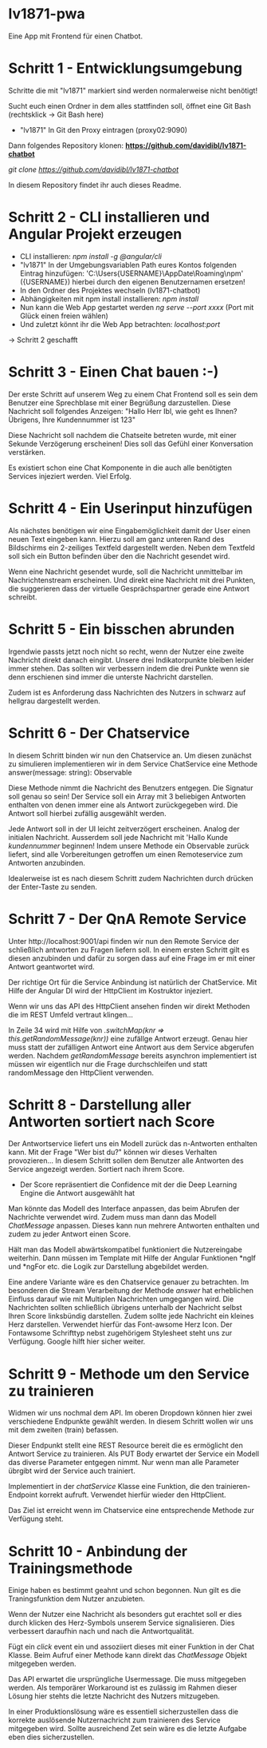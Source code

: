 # lv1871-pwa
Eine App mit Frontend für einen Chatbot.


# Schritt 1 - Entwicklungsumgebung

Schritte die mit "lv1871" markiert sind werden normalerweise nicht benötigt!

Sucht euch einen Ordner in dem alles stattfinden soll, öffnet eine Git Bash (rechtsklick -> Git Bash here)

- "lv1871" In Git den Proxy eintragen (proxy02:9090)

Dann folgendes Repository klonen:
**https://github.com/davidibl/lv1871-chatbot**

*git clone https://github.com/davidibl/lv1871-chatbot*

In diesem Repository findet ihr auch dieses Readme.

# Schritt 2 - CLI installieren und Angular Projekt erzeugen

- CLI installieren: *npm install -g @angular/cli*
- "lv1871" In der Umgebungsvariablen Path eures Kontos folgenden Eintrag hinzufügen: 'C:\Users\{USERNAME}\AppDate\Roaming\npm' ({USERNAME}) hierbei durch den eigenen Benutzernamen ersetzen!
- In den Ordner des Projektes wechseln (lv1871-chatbot)
- Abhängigkeiten mit npm install installieren: *npm install*
- Nun kann die Web App gestartet werden *ng serve --port xxxx* (Port mit Glück einen freien wählen)
- Und zuletzt könnt ihr die Web App betrachten: *localhost:port*

-> Schritt 2 geschafft

# Schritt 3 - Einen Chat bauen :-)

Der erste Schritt auf unserem Weg zu einem Chat Frontend soll es sein dem Benutzer eine Sprechblase mit einer Begrüßung
darzustellen.
Diese Nachricht soll folgendes Anzeigen:
"Hallo Herr Ibl, wie geht es Ihnen? Übrigens, Ihre Kundennummer ist 123"

Diese Nachricht soll nachdem die Chatseite betreten wurde, mit einer Sekunde Verzögerung erscheinen! Dies soll
das Gefühl einer Konversation verstärken.

Es existiert schon eine Chat Komponente in die auch alle benötigten Services injeziert werden.
Viel Erfolg.


# Schritt 4 - Ein Userinput hinzufügen

Als nächstes benötigen wir eine Eingabemöglichkeit damit der User einen neuen Text eingeben kann.
Hierzu soll am ganz unteren Rand des Bildschirms ein 2-zeiliges Textfeld dargestellt werden.
Neben dem Textfeld soll sich ein Button befinden über den die Nachricht gesendet wird.

Wenn eine Nachricht gesendet wurde, soll die Nachricht unmittelbar im Nachrichtenstream erscheinen.
Und direkt eine Nachricht mit drei Punkten, die suggerieren dass der virtuelle Gesprächspartner
gerade eine Antwort schreibt.


# Schritt 5 - Ein bisschen abrunden

Irgendwie passts jetzt noch nicht so recht, wenn der Nutzer eine zweite Nachricht direkt danach eingibt.
Unsere drei Indikatorpunkte bleiben leider immer stehen.
Das sollten wir verbessern indem die drei Punkte wenn sie denn erschienen sind immer die unterste Nachricht darstellen.

Zudem ist es Anforderung dass Nachrichten des Nutzers in schwarz auf hellgrau dargestellt werden.


# Schritt 6 - Der Chatservice

In diesem Schritt binden wir nun den Chatservice an.
Um diesen zunächst zu simulieren implementieren wir in dem Service ChatService eine Methode
answer(message: string): Observable<ChatMessage>

Diese Methode nimmt die Nachricht des Benutzers entgegen. Die Signatur soll genau so sein!
Der Service soll ein Array mit 3 beliebigen Antworten enthalten von denen immer eine als Antwort zurückgegeben wird.
Die Antwort soll hierbei zufällig ausgewählt werden.

Jede Antwort soll in der UI leicht zeitverzögert erscheinen. Analog der initialen Nachricht.
Ausserdem soll jede Nachricht mit 'Hallo Kunde *kundennummer* beginnen!
Indem unsere Methode ein Observable zurück liefert, sind alle Vorbereitungen getroffen um einen Remoteservice
zum Antworten anzubinden.

Idealerweise ist es nach diesem Schritt zudem Nachrichten durch drücken der Enter-Taste zu senden.


# Schritt 7 - Der QnA Remote Service

Unter http://localhost:9001/api finden wir nun den Remote Service der schließlich antworten zu Fragen liefern soll.
In einem ersten Schritt gilt es diesen anzubinden und dafür zu sorgen dass auf eine Frage im er mit einer Antwort 
geantwortet wird.

Der richtige Ort für die Service Anbindung ist natürlich der ChatService. Mit Hilfe der Angular DI wird der
HttpClient im Kostruktor injeziert.

Wenn wir uns das API des HttpClient ansehen finden wir direkt Methoden die im REST Umfeld vertraut klingen...

In Zeile 34 wird mit Hilfe von *.switchMap(knr => this.getRandomMessage(knr))* eine zufällge Antwort erzeugt.
Genau hier muss statt der zufälligen Antwort eine Antwort aus dem Service abgerufen werden. Nachdem *getRandomMessage*
bereits asynchron implementiert ist müssen wir eigentlich nur die Frage durchschleifen und statt randomMessage den
HttpClient verwenden.


# Schritt 8 - Darstellung aller Antworten sortiert nach Score

Der Antwortservice liefert uns ein Modell zurück das n-Antworten enthalten kann.
Mit der Frage "Wer bist du?" können wir dieses Verhalten provozieren...
In diesem Schritt sollen dem Benutzer alle Antworten des Service angezeigt werden. Sortiert nach ihrem Score.

* Der Score repräsentiert die Confidence mit der die Deep Learning Engine die Antwort ausgewählt hat

Man könnte das Modell des Interface anpassen, das beim Abrufen der Nachrichte verwendet wird. Zudem muss man dann das
Modell *ChatMessage* anpassen. Dieses kann nun mehrere Antworten enthalten und zudem zu jeder Antwort einen
Score.

Hält man das Modell abwärtskompatibel funktioniert die Nutzereingabe weiterhin. Dann müssen im Template mit Hilfe
der Angular Funktionen *ngIf und *ngFor etc. die Logik zur Darstellung abgebildet werden.

Eine andere Variante wäre es den Chatservice genauer zu betrachten. 
Im besonderen die Stream Verarbeitung der Methode *answer* hat erheblichen Einfluss darauf wie mit Multiplen
Nachrichten umgegangen wird.
Die Nachrichten sollten schließlich übrigens unterhalb der Nachricht selbst Ihren Score linksbündig darstellen. 
Zudem sollte jede Nachricht ein kleines Herz darstellen.
Verwendet hierfür das Font-awsome Herz Icon. Der Fontawsome Schrifttyp nebst zugehörigem Stylesheet steht uns
zur Verfügung.
Google hilft hier sicher weiter. 

# Schritt 9 - Methode um den Service zu trainieren

Widmen wir uns nochmal dem API. Im oberen Dropdown können hier zwei verschiedene Endpunkte gewählt werden.
In diesem Schritt wollen wir uns mit dem zweiten (train) befassen.

Dieser Endpunkt stellt eine REST Resource bereit die es ermöglicht den Antwort Service zu trainieren.
Als PUT Body erwartet der Service ein Modell das diverse Parameter entgegen nimmt. Nur wenn man alle
Parameter übrgibt wird der Service auch trainiert.

Implementiert in der *chatService* Klasse eine Funktion, die den trainieren-Endpoint korrekt aufruft.
Verwendet hierfür wieder den HttpClient.

Das Ziel ist erreicht wenn im Chatservice eine entsprechende Methode zur Verfügung steht.


# Schritt 10 - Anbindung der Trainingsmethode

Einige haben es bestimmt geahnt und schon begonnen. Nun gilt es die Traningsfunktion dem Nutzer anzubieten.

Wenn der Nutzer eine Nachricht als besonders gut erachtet soll er dies durch klicken des Herz-Symbols
unserem Service signalisieren.
Dies verbessert daraufhin nach und nach die Antwortqualität.

Fügt ein *click* event ein und assoziiert dieses mit einer Funktion in der Chat Klasse.
Beim Aufruf einer Methode kann direkt das *ChatMessage* Objekt mitgegeben werden.

Das API erwartet die ursprüngliche Usermessage. Die muss mitgegeben werden. Als temporärer Workaround 
ist es zulässig im Rahmen dieser Lösung hier stehts die letzte Nachricht des Nutzers mitzugeben.

In einer Produktionslösung wäre es essentiell sicherzustellen dass die korrekte auslösende Nutzernachricht
zum trainieren des Service mitgegeben wird.
Sollte ausreichend Zet sein wäre es die letzte Aufgabe eben dies sicherzustellen.
 
